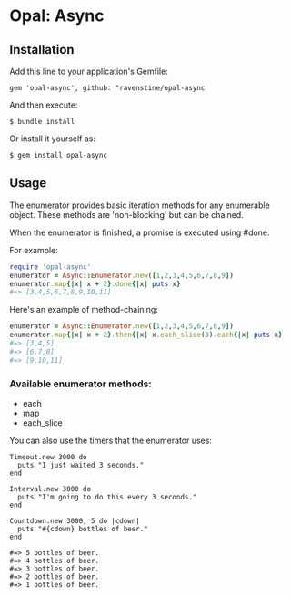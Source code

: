 # Opal: Async

## Installation

Add this line to your application's Gemfile:

    gem 'opal-async', github: "ravenstine/opal-async

And then execute:

    $ bundle install

Or install it yourself as:

    $ gem install opal-async


## Usage

The enumerator provides basic iteration methods for any enumerable object.  These methods are 'non-blocking' but can be chained.    

When the enumerator is finished, a promise is executed using #done.

For example:

```ruby
require 'opal-async'
enumerator = Async::Enumerator.new([1,2,3,4,5,6,7,8,9])
enumerator.map{|x| x + 2}.done{|x| puts x}
#=> [3,4,5,6,7,8,9,10,11]
```

Here's an example of method-chaining:
```ruby
enumerator = Async::Enumerator.new([1,2,3,4,5,6,7,8,9])
enumerator.map{|x| x + 2}.then{|x| x.each_slice(3).each{|x| puts x}
#=> [3,4,5]
#=> [6,7,8]
#=> [9,10,11]
```

### Available enumerator methods:
- each
- map
- each_slice

You can also use the timers that the enumerator uses:


```
Timeout.new 3000 do
  puts "I just waited 3 seconds."
end
```

```
Interval.new 3000 do
  puts "I'm going to do this every 3 seconds."
end
```

```
Countdown.new 3000, 5 do |cdown|
  puts "#{cdown} bottles of beer."
end

#=> 5 bottles of beer.
#=> 4 bottles of beer.
#=> 3 bottles of beer.
#=> 2 bottles of beer.
#=> 1 bottles of beer.
```
